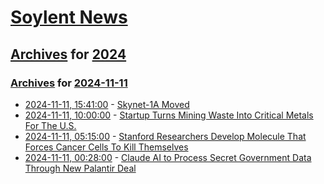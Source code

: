 # [Soylent News](../../../README.md)

## [Archives](../../index.md) for [2024](../index.md)

### [Archives](../../index.md) for [2024-11-11](index.md)

* [2024-11-11, 15:41:00](https://soylentnews.org/article.pl?sid=24/11/10/0626232&from=rss) - [Skynet-1A Moved](https://soylentnews.org/article.pl?sid=24/11/10/0626232&from=rss)
* [2024-11-11, 10:00:00](https://soylentnews.org/article.pl?sid=24/11/10/0357206&from=rss) - [Startup Turns Mining Waste Into Critical Metals For The U.S.](https://soylentnews.org/article.pl?sid=24/11/10/0357206&from=rss)
* [2024-11-11, 05:15:00](https://soylentnews.org/article.pl?sid=24/11/10/0349246&from=rss) - [Stanford Researchers Develop Molecule That Forces Cancer Cells To Kill Themselves](https://soylentnews.org/article.pl?sid=24/11/10/0349246&from=rss)
* [2024-11-11, 00:28:00](https://soylentnews.org/article.pl?sid=24/11/09/0617229&from=rss) - [Claude AI to Process Secret Government Data Through New Palantir Deal](https://soylentnews.org/article.pl?sid=24/11/09/0617229&from=rss)
